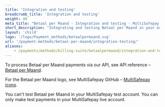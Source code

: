 ```yaml
---
title: 'Integration and testing'
breadcrumb_title: 'Integration and testing'
weight: 40
meta_title: "Betaal per Maand - Integration and testing - MultiSafepay Docs"
short_description: "Integrating and testing Betaal per Maand in your ecommerce platform"
layout: 'child'
logo: '/logo/Payment_methods/betaalpermaand.svg'
url: '/payment-methods/betaal-per-maand/integration-testing/'
aliases:
    - /payments/methods/billing-suite/betaalpermaand/integration-and-testing/
---
```


To process Betaal per Maand payments via our API, see API reference – [Betaal per Maand](/api/#santander-betaal-per-maand).

For the Betaal per Maand logo, see MultiSafepay GitHub – [MultiSafepay icons](https://github.com/MultiSafepay/MultiSafepay-icons).

You can't test Betaal per Maand in your MultiSafepay test account. You can only make test payments in your MultiSafepay live account.